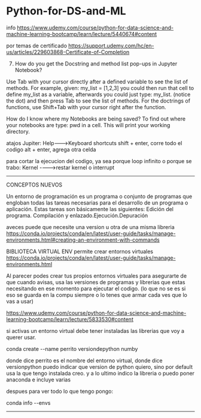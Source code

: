 # Python-for-DS-and-ML

info https://www.udemy.com/course/python-for-data-science-and-machine-learning-bootcamp/learn/lecture/5440674#content

por temas de certificado https://support.udemy.com/hc/en-us/articles/229603868-Certificate-of-Completion

7. How do you get the Docstring and method list pop-ups in Jupyter Notebook?

Use Tab with your cursor directly after a defined variable to see the list of methods. For example, given: my_list = [1,2,3] you could then run that cell to define my_list as a variable, afterwards you could just type: my_list. (notice the dot) and then press Tab to see the list of methods. For the doctrings of functions, use Shift+Tab with your cursor right after the function.

How do I know where my Notebooks are being saved?
To find out where your notebooks are type: pwd in a cell. This will print your working directory.


atajos Jupiter: Help--->Keyboard shortcuts
 shift + enter, corre todo el codigo
 alt + enter, agrega otra celda
 
para cortar la ejecucion del codigo, ya sea porque loop infinito o porque se trabo: Kernel ---->restar kernel o interrupt


--------------------------------------------------------------------------------
CONCEPTOS NUEVOS

Un entorno de programación es un programa o conjunto de programas que engloban todas las tareas necesarias para el desarrollo de un programa o aplicación. Estas tareas son básicamente las siguientes: Edición del programa. Compilación y enlazado.Ejecución.Depuración


aveces puede que necesite una version u otra de una misma libreria https://conda.io/projects/conda/en/latest/user-guide/tasks/manage-environments.html#creating-an-environment-with-commands 

BIBLIOTECA VIRTUAL ENV permite crear entornos virtuales https://conda.io/projects/conda/en/latest/user-guide/tasks/manage-environments.html

Al parecer podes crear tus propios entornos virtuales para asegurarte de que cuando avisas, usa las versiones de programas y librerias que estas necesitando en ese momento para ejecutar el codigo. (lo que no se es si eso se guarda en la compu siempre o lo tenes que armar cada ves que lo vas a usar)

https://www.udemy.com/course/python-for-data-science-and-machine-learning-bootcamp/learn/lecture/5833530#content

si activas un entorno virtual debe tener instaladas las librerias que voy a querer usar. 

  conda create --name perrito versiondepython numby
  
 donde dice perrito es el nombre del entorno virtual, donde dice versionpython puedo indicar que version de python quiero, sino por default usa la que tengo instalada creo. y a lo ultimo indico la libreria o puedo poner anaconda e incluye varias 
 
 despues para ver todo lo que tengo pongo:
 
  conda info --envs
  
 ----------------------------------------------------------------------------------

